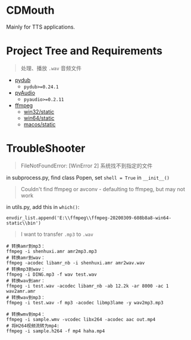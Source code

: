 # CDMouth
Mainly for TTS applications.


# Project Tree and Requirements

> 处理、播放 `.wav` 音频文件
+ [pydub](https://github.com/jiaaro/pydub)
    + `pydub>=0.24.1` 
+ [pyAudio](https://people.csail.mit.edu/hubert/pyaudio/)
    + `pyaudio>=0.2.11` 
+ [ffmpeg](https://ffmpeg.zeranoe.com/builds/win64/static/ffmpeg-20200309-608b8a8-win64-static.zip)
  + [win32/static](https://ffmpeg.zeranoe.com/builds/win32/static/)
  + [win64/static](https://ffmpeg.zeranoe.com/builds/win64/static/)
  + [macos/static](https://ffmpeg.zeranoe.com/builds/macos64/static/)


# TroubleShooter

> FileNotFoundError: [WinError 2] 系统找不到指定的文件

in subprocess.py, find class Popen, set `shell = True` in `__init__()`

> Couldn't find ffmpeg or avconv - defaulting to ffmpeg, but may not work

in utils.py, add this in `which()`:
```
envdir_list.append('E:\\ffmpeg\\ffmpeg-20200309-608b8a8-win64-static\\bin')
```

> I want to transfer `.mp3` to `.wav`

```shell
# 转换amr到mp3：
ffmpeg -i shenhuxi.amr amr2mp3.mp3
# 转换amr到wav：
ffmpeg -acodec libamr_nb -i shenhuxi.amr amr2wav.wav
# 转换mp3到wav：
ffmpeg -i DING.mp3 -f wav test.wav
# 转换wav到amr：
ffmpeg -i test.wav -acodec libamr_nb -ab 12.2k -ar 8000 -ac 1 wav2amr.amr
# 转换wav到mp3：
ffmpeg -i test.wav -f mp3 -acodec libmp3lame -y wav2mp3.mp3

# 转换wmv到mp4：
ffmpeg -i sample.wmv -vcodec libx264 -acodec aac out.mp4
# 将H264视频流转为mp4:
ffmpeg -i sample.h264 -f mp4 haha.mp4
```
